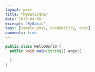 ```yaml
---
layout: post
title: “MyBatis笔记"
date: 2019-04-08
excerpt: "MyBatis"
tags: [sample post, readability, test]
comments: true
---
```




``` java
public class HelloWorld {
  public void main(String[] argv){
    
  }
}
```

